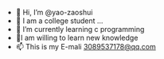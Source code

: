 - 👋 Hi, I’m @yao-zaoshui
- 👀 I am a college student ...
- 🌱 I’m currently learning c programming
- 💞️I am willing to learn new knowledge 
- 📫 This is my E-mali 3089537178@qq.com

<!---
yao-zaoshui/yao-zaoshui is a ✨ special ✨ repository because its `README.md` (this file) appears on your GitHub profile.
You can click the Preview link to take a look at your changes.
--->
